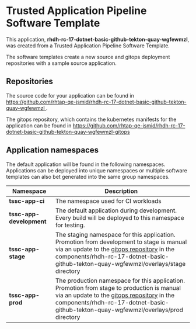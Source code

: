 # Trusted Application Pipeline Software Template

This application, **rhdh-rc-17-dotnet-basic-github-tekton-quay-wgfewmzl**, was created from a Trusted Application Pipeline Software Template.

The software templates create a new source and gitops deployment repositories with a sample source application. 

## Repositories

The source code for your application can be found in [https://github.com/rhtap-qe-jsmid/rhdh-rc-17-dotnet-basic-github-tekton-quay-wgfewmzl ](https://github.com/rhtap-qe-jsmid/rhdh-rc-17-dotnet-basic-github-tekton-quay-wgfewmzl ).
 
The gitops repository, which contains the kubernetes manifests for the application can be found in 
[https://github.com/rhtap-qe-jsmid/rhdh-rc-17-dotnet-basic-github-tekton-quay-wgfewmzl-gitops ](https://github.com/rhtap-qe-jsmid/rhdh-rc-17-dotnet-basic-github-tekton-quay-wgfewmzl-gitops ) 

## Application namespaces 

The default application will be found in the following namespaces. Applications can be deployed into unique namespaces or multiple software templates can also bet generated into the same group namespaces.  

|  Namespace   |  Description   |  
| -------- | -------- |
| **tssc-app-ci** | The namespace used for CI workloads |
| **tssc-app-development** | The default application during development. Every build will be deployed to this namespace for testing. |
| **tssc-app-stage** | The staging namespace for this application. Promotion from development to stage is manual via an update to the [gitops repository](https://github.com/rhtap-qe-jsmid/rhdh-rc-17-dotnet-basic-github-tekton-quay-wgfewmzl-gitops ) in the components/rhdh-rc-17-dotnet-basic-github-tekton-quay-wgfewmzl/overlays/stage directory |
| **tssc-app-prod** | The production namespace for this application. Promotion from stage to production is manual via an update to the [gitops repository](https://github.com/rhtap-qe-jsmid/rhdh-rc-17-dotnet-basic-github-tekton-quay-wgfewmzl-gitops ) in the components/rhdh-rc-17-dotnet-basic-github-tekton-quay-wgfewmzl/overlays/prod directory |